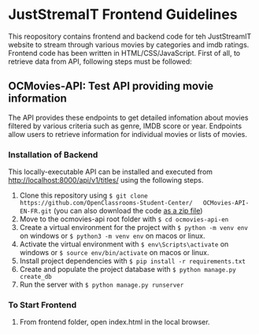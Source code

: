 # JustStremaIT Frontend Guidelines

This reopository contains frontend and backend code for teh JustStreamIT website to stream through various movies by categories and imdb ratings.
Frontend code has been written in HTML/CSS/JavaScript.
First of all, to retrieve data from API, following steps must be followed:

## OCMovies-API: Test API providing movie information

The API provides these endpoints to get detailed infomation about movies filtered by
various criteria such as genre, IMDB score or year. Endpoints allow users to retrieve
information for individual movies or lists of movies.

### Installation of Backend

This locally-executable API can be installed and executed from [http://localhost:8000/api/v1/titles/](http://localhost:8000/api/v1/titles/) using the following steps.

1. Clone this repository using `$ git clone https://github.com/OpenClassrooms-Student-Center/   OCMovies-API-EN-FR.git` (you can also download the code [as a zip file](https://github.com/OpenClassrooms-Student-Center/OCMovies-API-EN-FR/archive/refs/heads/master.zip))
2. Move to the ocmovies-api root folder with `$ cd ocmovies-api-en`
3. Create a virtual environment for the project with `$ python -m venv env` on windows or `$ python3 -m venv env` on macos or linux.
4. Activate the virtual environment with `$ env\Scripts\activate` on windows or `$ source env/bin/activate` on macos or linux.
5. Install project dependencies with `$ pip install -r requirements.txt`
6. Create and populate the project database with `$ python manage.py create_db`
7. Run the server with `$ python manage.py runserver`

### To Start Frontend

1. From frontend folder, open index.html in the local browser.